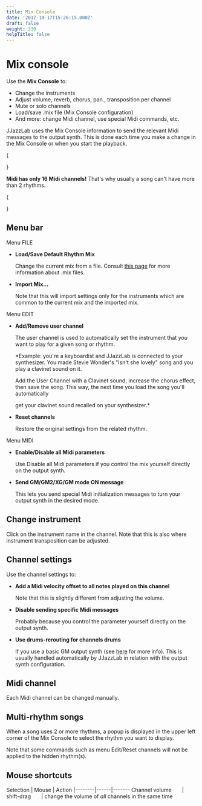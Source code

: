 ```yaml
---
title: Mix Console
date: '2017-10-17T15:26:15.000Z'
draft: false
weight: 330
helpTitle: false
---
```


# Mix console

Use the **Mix Console** to:

* Change the instruments
* Adjust volume, reverb, chorus, pan., transposition per channel
* Mute or solo channels
* Load/save .mix file \(Mix Console configuration\)
* And more: change Midi channel, use special Midi commands, etc.

JJazzLab uses the Mix Console information to send the relevant Midi messages to the output synth. This is done each time you make a change in the Mix Console or when you start the playback.

  
 {

}

**Midi has only 16 Midi channels!** That's why usually a song can't have more than 2 rhythms.

{

}

## Menu bar

Menu FILE

* **Load/Save Default Rhythm Mix**  

  Change the current mix from a file. Consult [this page](../song-and-mix-files) for more information about .mix files.

* **Import Mix...**  

  Note that this will import settings only for the instruments which are common to the current mix and the imported mix.

Menu EDIT

* **Add/Remove user channel**   

  The user channel is used to automatically set the instrument that _you_ want to play for a given song or rhythm.  

  \*Example: you're a keyboardist and JJazzLab is connected to your synthesizer. You made Stevie Wonder's "Isn't she lovely" song and you play a clavinet sound on it.

  Add the User Channel with a Clavinet sound, increase the chorus effect, then save the song. This way, the next time you load the song you'll automatically 

  get your clavinet sound recalled on your synthesizer.\*

* **Reset channels**  

  Restore the original settings from the related rhythm.

Menu MIDI

* **Enable/Disable all Midi parameters**  

  Use Disable all Midi parameters if you control the mix yourself directly on the output synth.

* **Send GM/GM2/XG/GM mode ON message**  

  This lets you send special Midi initialization messages to turn your output synth in the desired mode.

## Change instrument

Click on the instrument name in the channel. Note that this is also where instrument transposition can be adjusted.

## Channel settings

Use the channel settings to:

* **Add a Midi velocity offset to all notes played on this channel**  

  Note that this is slightly different from adjusting the volume.

* **Disable sending specific Midi messages**  

  Probably because you control the parameter yourself directly on the output synth.

* **Use drums-rerouting for channels drums**  

  If you use a basic GM output synth \(see [here](../midi-configuration#GM-drums-issue) for more info\). This is usually handled automatically by JJazzLab in relation with the output synth configuration.

## Midi channel

Each Midi channel can be changed manually.

## Multi-rhythm songs

When a song uses 2 or more rhythms, a popup is displayed in the upper left corner of the Mix Console to select the rhythm you want to display.

Note that some commands such as menu Edit/Reset channels will not be applied to the hidden rhythm\(s\).

## Mouse shortcuts

Selection \| Mouse \| Action \|--------\|------\|------- Channel volume       \| shift-drag       \| change the volume of _all_ channels in the same time

